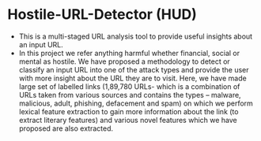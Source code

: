 # Hostile-URL-Detector (HUD)

* This is a multi-staged URL analysis tool to provide useful insights about an input URL.
* In this project we refer anything harmful whether financial, social or mental as hostile. We have proposed a methodology to detect or classify an input URL into one of the attack types
  and provide the user with more insight about the URL they are to visit. Here, we have made
  large set of labelled links (1,89,780 URLs- which is a combination of URLs taken from various
  sources and contains the types – malware, malicious, adult, phishing, defacement and spam)
  on which we perform lexical feature extraction to gain more information about the link (to
  extract literary features) and various novel features which we have proposed are also extracted. 



